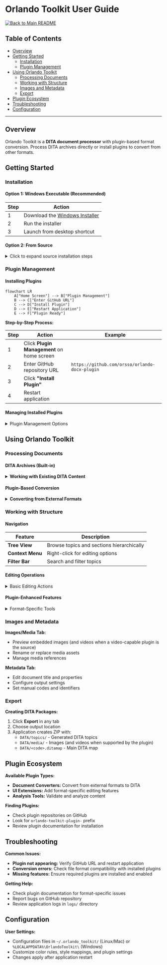 # Orlando Toolkit User Guide

[![Back to Main README](https://img.shields.io/badge/←%20Back%20to-README-blue)](../README.md)

## Table of Contents

- [Overview](#overview)
- [Getting Started](#getting-started)
  - [Installation](#installation)
  - [Plugin Management](#plugin-management)
- [Using Orlando Toolkit](#using-orlando-toolkit)
  - [Processing Documents](#processing-documents)
  - [Working with Structure](#working-with-structure)
  - [Images and Metadata](#images-and-metadata)
  - [Export](#export)
- [Plugin Ecosystem](#plugin-ecosystem)
- [Troubleshooting](#troubleshooting)
- [Configuration](#configuration)

---

## Overview

Orlando Toolkit is a **DITA document processor** with plugin-based format conversion. Process DITA archives directly or install plugins to convert from other formats.

## Getting Started

### Installation

#### Option 1: Windows Executable (Recommended)

| Step | Action |
|------|--------|
| 1 | Download the [Windows Installer](https://github.com/Orsso/orlando-toolkit/releases/download/Installer/OTK_Installer.bat) |
| 2 | Run the installer |
| 3 | Launch from desktop shortcut |

#### Option 2: From Source

<details>
<summary>Click to expand source installation steps</summary>

**Prerequisites:**
- Python 3.7+
- Git

**Steps:**
```bash
# Clone the repository
git clone https://github.com/Orsso/orlando-toolkit
cd orlando-toolkit

# Install dependencies
pip install -r requirements.txt

# Run the application
python run.py
```

</details>

### Plugin Management

#### Installing Plugins

```mermaid
flowchart LR
    A["Home Screen"] --> B["Plugin Management"]
    B --> C["Enter GitHub URL"]
    C --> D["Install Plugin"]
    D --> E["Restart Application"]
    E --> F["Plugin Ready"]
```

**Step-by-Step Process:**

| Step | Action | Example |
|------|--------|---------|
| 1 | Click **Plugin Management** on home screen | |
| 2 | Enter GitHub repository URL | `https://github.com/orsso/orlando-docx-plugin` |
| 3 | Click **"Install Plugin"** | |
| 4 | Restart application | |

#### Managing Installed Plugins

<details>
<summary>Plugin Management Options</summary>

- **View** installed plugins in Plugin Manager
- **Enable/disable** plugins as needed
- **Uninstall** unused plugins to save space
- **Update** plugins through repository versions

</details>

## Using Orlando Toolkit

### Processing Documents

#### DITA Archives (Built-in)

<details>
<summary><strong>Working with Existing DITA Content</strong></summary>

```mermaid
flowchart TD
    A["Click Process DITA Archive"] --> B["Select .zip DITA File"]
    B --> C["Load Content"]
    C --> D["Edit Structure"]
    C --> E["Edit Images"]
    C --> F["Edit Metadata"]
    D --> G["Export Updated Archive"]
    E --> G
    F --> G
```

**Process:**
1. Click **Process DITA Archive**
2. Select `.zip` file containing DITA content
3. Edit structure, images, and metadata
4. Export updated archive

</details>

#### Plugin-Based Conversion

<details>
<summary><strong>Converting from External Formats</strong></summary>

```mermaid
flowchart TD
    A["Ensure Plugin Installed"] --> B["Click Convert Document"]
    B --> C["Select Source File"]
    C --> D["Plugin Converts to DITA"]
    D --> E["Review Conversion"]
    E --> F["Make Edits"]
    F --> G["Export DITA Archive"]
```

**Process:**
1. **Ensure** appropriate plugin is installed
2. Click **Convert Document**
3. Select supported file (DOCX, PDF, etc.)
4. **Review** conversion and make edits
5. Export as DITA archive

</details>

### Working with Structure

#### Navigation

| Feature | Description |
|---------|-------------|
| **Tree View** | Browse topics and sections hierarchically |
| **Context Menu** | Right-click for editing options |
| **Filter Bar** | Search and filter topics |

#### Editing Operations

<details>
<summary>Basic Editing Actions</summary>

| Action | Method |
|--------|--------|
| **Move** | Use up/down buttons or 'send to' in context menu |
| **Rename** | 'Rename' in the context menu |
| **Delete** | Select and press Delete key or 'Delete' in context menu |
| **Merge** | Use depth limits or multi-selection + 'Merge' in context menu |

</details>

#### Plugin-Enhanced Features

<details>
<summary>Format-Specific Tools</summary>

- **Heading Filters**: Filter by heading levels (plugin-dependent)
- **Style Markers**: Visual indicators for different styles
- **Additional Panels**: Plugin-specific editing tools

> **Note**: Look for additional buttons and panels when plugin documents are loaded

</details>

### Images and Metadata

**Images/Media Tab:**
- Preview embedded images (and videos when a video-capable plugin is the source)
- Rename or replace media assets
- Manage media references

**Metadata Tab:**
- Edit document title and properties
- Configure output settings
- Set manual codes and identifiers

### Export

**Creating DITA Packages:**
1. Click **Export** in any tab
2. Choose output location
3. Application creates ZIP with:
   - `DATA/topics/` - Generated DITA topics
   - `DATA/media/` - Images (and videos when supported by the plugin)  
   - `DATA/<code>.ditamap` - Main DITA map

## Plugin Ecosystem

**Available Plugin Types:**
- **Document Converters:** Convert from external formats to DITA
- **UI Extensions:** Add format-specific editing features
- **Analysis Tools:** Validate and analyze content

**Finding Plugins:**
- Check plugin repositories on GitHub
- Look for `orlando-toolkit-plugin-` prefix
- Review plugin documentation for installation

## Troubleshooting

**Common Issues:**
- **Plugin not appearing:** Verify GitHub URL and restart application
- **Conversion errors:** Check file format compatibility with installed plugins
- **Missing features:** Ensure required plugins are installed and enabled

**Getting Help:**
- Check plugin documentation for format-specific issues
- Report bugs on GitHub repository
- Review application logs in `logs/` directory

## Configuration

**User Settings:**
- Configuration files in `~/.orlando_toolkit/` (Linux/Mac) or `%LOCALAPPDATA%\OrlandoToolkit\` (Windows)
- Customize color rules, style mappings, and plugin settings
- Changes apply after application restart